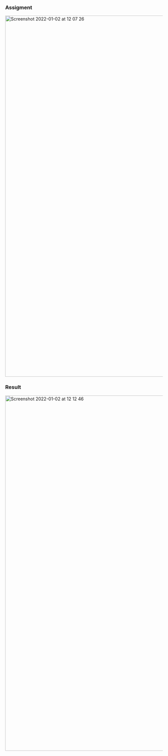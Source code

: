 ### Assigment
<img width="1155" alt="Screenshot 2022-01-02 at 12 07 26" src="https://user-images.githubusercontent.com/47741591/147872581-15c16bf6-c80e-4eba-a051-709abedcebbb.png">

### Result
<img width="1136" alt="Screenshot 2022-01-02 at 12 12 46" src="https://user-images.githubusercontent.com/47741591/147872691-2d11387b-b6e6-4d11-a85c-122b42ec5bf0.png">
